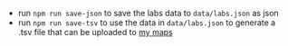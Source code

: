 * run `npm run save-json` to save the labs data to `data/labs.json` as json
* run `npm run save-tsv` to use the data in `data/labs.json` to generate a .tsv file that can be uploaded to [my maps](https://www.google.com/maps/d/)


